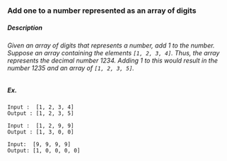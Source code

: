 ### Add one to a number represented as an array of digits
##### Description
###### Given an array of digits that represents a number, add _1_ to the number. Suppose an array containing the elements ```[1, 2, 3, 4]```. Thus, the array represents the decimal number _1234_. Adding _1_ to this would result in the number _1235_ and an array of ```[1, 2, 3, 5]```.

##### Ex.
```
Input :  [1, 2, 3, 4]
Output : [1, 2, 3, 5]

Input :  [1, 2, 9, 9]
Output : [1, 3, 0, 0]

Input:  [9, 9, 9, 9]
Output: [1, 0, 0, 0, 0]
```
